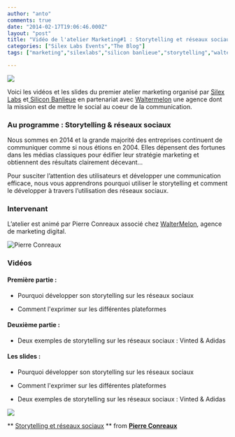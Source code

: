 ```yaml
---
author: "anto"
comments: true
date: "2014-02-17T19:06:46.000Z"
layout: "post"
title: "Vidéo de l'atelier Marketing#1 : Storytelling et réseaux sociaux"
categories: ["Silex Labs Events","The Blog"]
tags: ["marketing","silexlabs","silicon banlieue","storytelling","waltermelon"]

---
```

![](https://www.silexlabs.org/wp-content/uploads/2014/02/SB-SL-marketing-01-bandeau-video.png)




Voici les vidéos et les slides du premier atelier marketing organisé par [Silex Labs](https://www.silexlabs.org) et[ Silicon Banlieue](http://www.siliconbanlieue.fr/) en partenariat avec [Waltermelon](http://waltermelon.fr/) une agence dont la mission est de mettre le social au coeur de la communication.





###




### **Au programme : Storytelling & réseaux sociaux**




Nous sommes en 2014 et la grande majorité des entreprises continuent de communiquer comme si nous étions en 2004. Elles dépensent des fortunes dans les médias classiques pour édifier leur stratégie marketing et obtiennent des résultats clairement décevant…




Pour susciter l’attention des utilisateurs et développer une communication efficace, nous vous apprendrons pourquoi utiliser le storytelling et comment le développer à travers l’utilisation des réseaux sociaux.





### **Intervenant**


L’atelier est animé par Pierre Conreaux associé chez [WalterMelon](http://waltermelon.fr/), agence de marketing digital.

![Pierre Conreaux](https://www.silexlabs.org/wp-content/uploads/2013/10/photo-pierreC.jpeg)


### **Vidéos**




#### **Première partie :**






  * Pourquoi développer son storytelling sur les réseaux sociaux


  * Comment l'exprimer sur les différentes plateformes





#### **Deuxième partie :**









  * Deux exemples de storytelling sur les réseaux sociaux : Vinted & Adidas











#### **Les slides :**






  * Pourquoi développer son storytelling sur les réseaux sociaux


  * Comment l'exprimer sur les différentes plateformes


  * Deux exemples de storytelling sur les réseaux sociaux : Vinted & Adidas




![](https://www.silexlabs.org/wp-content/uploads/2014/02/SB-atelier-marketing-01-carre-video.png)


** [Storytelling et réseaux sociaux](https://fr.slideshare.net/conreaux/storytelling-et-rseaux-sociaux) ** from **[Pierre Conreaux](http://www.slideshare.net/conreaux)**









